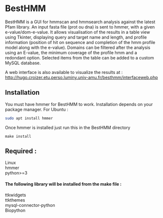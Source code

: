 # BestHMM
BestHMM is a GUI for hmmscan and hmmsearch analysis against the latest Pfam library.
An input fasta file (prot ou dna) is sent to hmmer, with a given e-value/dom-e-value.
It allows visualisation of the results in a table view using Tkinter, displaying query and target name and length, and profile information (position of hit on sequence and completion of the hmm profile model along with the e-value).
Domains can be filtered after the analysis using an E-value, the minimum coverage of the profile hmm and a redondant option.
Selected items from the table can be added to a custom MySQL database.


A web interface is also available to visualize the results at : http://hugo.croizer.etu.perso.luminy.univ-amu.fr/besthmm/interfaceweb.php


## Installation
You must have hmmer for BestHMM to work.
Installation depends on your package manager.
For Ubuntu :
```bash
sudo apt install hmmer
```

Once hmmer is installed just run this in the BestHMM directory
```make
make install
```
## Required :
Linux\
hmmer\
python>=3
#### The following library will be installed from the make file :
ttkwidgets\
ttkthemes\
mysql-connector-python\
Biopython
